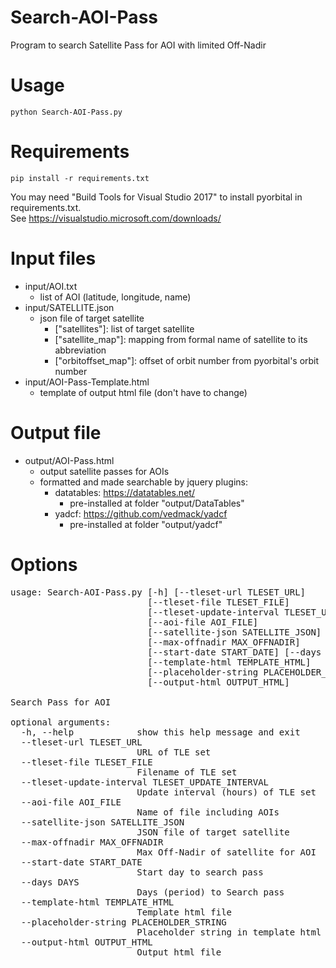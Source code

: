 # Search-AOI-Pass
Program to search Satellite Pass for AOI with limited Off-Nadir

# Usage
```python Search-AOI-Pass.py```

# Requirements
```pip install -r requirements.txt```

You may need "Build Tools for Visual Studio 2017" to install pyorbital in requirements.txt.  
See https://visualstudio.microsoft.com/downloads/

# Input files
- input/AOI.txt
  - list of AOI (latitude, longitude, name)
- input/SATELLITE.json
  - json file of target satellite
      - ["satellites"]: list of target satellite
      - ["satellite_map"]: mapping from formal name of satellite to its abbreviation
      - ["orbitoffset_map"]: offset of orbit number from pyorbital's orbit number
- input/AOI-Pass-Template.html
  - template of output html file (don't have to change)

# Output file
- output/AOI-Pass.html
  - output satellite passes for AOIs
  - formatted and made searchable by jquery plugins:
    - datatables: https://datatables.net/
      - pre-installed at folder "output/DataTables"
    - yadcf: https://github.com/vedmack/yadcf
      - pre-installed at folder "output/yadcf"

# Options
<pre>
usage: Search-AOI-Pass.py [-h] [--tleset-url TLESET_URL]
                          [--tleset-file TLESET_FILE]
                          [--tleset-update-interval TLESET_UPDATE_INTERVAL]
                          [--aoi-file AOI_FILE]
                          [--satellite-json SATELLITE_JSON]
                          [--max-offnadir MAX_OFFNADIR]
                          [--start-date START_DATE] [--days DAYS]
                          [--template-html TEMPLATE_HTML]
                          [--placeholder-string PLACEHOLDER_STRING]
                          [--output-html OUTPUT_HTML]

Search Pass for AOI

optional arguments:
  -h, --help            show this help message and exit
  --tleset-url TLESET_URL
                        URL of TLE set
  --tleset-file TLESET_FILE
                        Filename of TLE set
  --tleset-update-interval TLESET_UPDATE_INTERVAL
                        Update interval (hours) of TLE set
  --aoi-file AOI_FILE   
                        Name of file including AOIs
  --satellite-json SATELLITE_JSON
                        JSON file of target satellite
  --max-offnadir MAX_OFFNADIR
                        Max Off-Nadir of satellite for AOI
  --start-date START_DATE
                        Start day to search pass
  --days DAYS           
                        Days (period) to Search pass
  --template-html TEMPLATE_HTML
                        Template html file
  --placeholder-string PLACEHOLDER_STRING
                        Placeholder string in template html file
  --output-html OUTPUT_HTML
                        Output html file
</pre>
